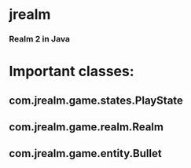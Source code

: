 # jrealm
### Realm 2 in Java


# Important classes:

## com.jrealm.game.states.PlayState
## com.jrealm.game.realm.Realm
## com.jrealm.game.entity.Bullet
